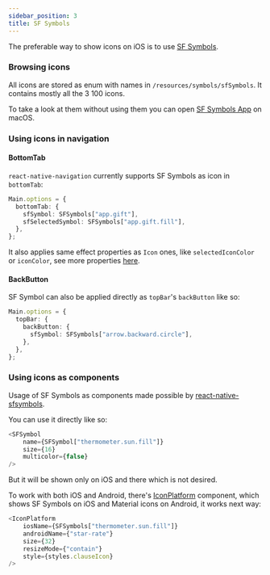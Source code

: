```yaml
---
sidebar_position: 3
title: SF Symbols
---
```


The preferable way to show icons on iOS is to use [SF Symbols](https://developer.apple.com/sf-symbols/).

### Browsing icons

All icons are stored as enum with names in `/resources/symbols/sfSymbols`. It contains mostly all the 3 100 icons.

To take a look at them without using them you can open [SF Symbols App](https://developer.apple.com/sf-symbols/) on macOS.

### Using icons in navigation

#### BottomTab

`react-native-navigation` currently supports SF Symbols as icon in `bottomTab`:

```typescript jsx
Main.options = {
  bottomTab: {
    sfSymbol: SFSymbols["app.gift"],
    sfSelectedSymbol: SFSymbols["app.gift.fill"],
  },
};
```

It also applies same effect properties as `Icon` ones, like `selectedIconColor` or `iconColor`, see more properties [here](https://wix.github.io/react-native-navigation/api/options-bottomTab#iconwidth).

#### BackButton

SF Symbol can also be applied directly as `topBar`'s `backButton` like so:
```typescript jsx
Main.options = {
  topBar: {
    backButton: {
      sfSymbol: SFSymbols["arrow.backward.circle"],
    },
  },
};
```

### Using icons as components

Usage of SF Symbols as components made possible by [react-native-sfsymbols](https://github.com/birkir/react-native-sfsymbols).

You can use it directly like so:

```typescript jsx
<SFSymbol 
    name={SFSymbol["thermometer.sun.fill"]}
    size={16} 
    multicolor={false}
/>
```

But it will be shown only on iOS and there which is not desired.

To work with both iOS and Android, there's [IconPlatform](../components/icon-platform.md) component,
which shows SF Symbols on iOS and Material icons on Android, it works next way:

```typescript jsx
<IconPlatform 
    iosName={SFSymbols["thermometer.sun.fill"]}
    androidName={"star-rate"}
    size={32} 
    resizeMode={"contain"} 
    style={styles.clauseIcon}
/>
```
